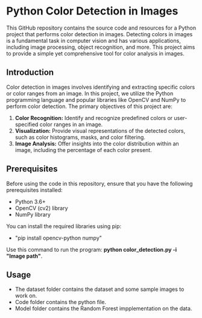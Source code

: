 # Python Color Detection in Images
This GitHub repository contains the source code and resources for a Python project that performs color detection in images. Detecting colors in images is a fundamental task in computer vision and has various applications, including image processing, object recognition, and more. This project aims to provide a simple yet comprehensive tool for color analysis in images.

## Introduction
Color detection in images involves identifying and extracting specific colors or color ranges from an image. In this project, we utilize the Python programming language and popular libraries like OpenCV and NumPy to perform color detection. The primary objectives of this project are:

1. **Color Recognition:** Identify and recognize predefined colors or user-specified color ranges in an image.
2. **Visualization:** Provide visual representations of the detected colors, such as color histograms, masks, and color filtering.
3. **Image Analysis:** Offer insights into the color distribution within an image, including the percentage of each color present.

## Prerequisites
Before using the code in this repository, ensure that you have the following prerequisites installed:

- Python 3.6+
- OpenCV (cv2) library
- NumPy library
  
You can install the required libraries using pip:
- "pip install opencv-python numpy"

Use this command to run the program:
**python color_detection.py -i "Image path"**.

## Usage
- The dataset folder contains the dataset and some sample images to work on.
- Code folder contains the python file.
- Model folder contains the Random Forest impplementation on the data.
